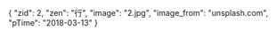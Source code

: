 {
  "zid": 2,
  "zen": "行",
  "image": "2.jpg",
  "image_from": "unsplash.com",
  "pTime": "2018-03-13"
}
